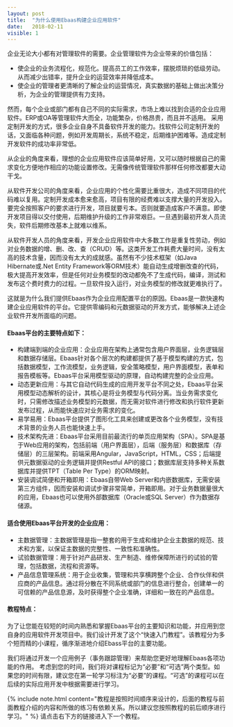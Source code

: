 ```yaml
---
layout: post
title:  "为什么使用Ebaas构建企业应用软件"
date:   2018-02-11
visible: 1
---
```


企业无论大小都有对管理软件的需要。企业管理软件为企业带来的价值包括：

* 使企业的业务流程化，规范化。提高员工的工作效率，摆脱烦琐的低级劳动。从而减少出错率，提升企业的运营效率并降低成本。
* 使企业的管理者更清晰的了解企业的运营情况，真实数据的基础上做出决策分析，为企业的管理提供有力支持。

然而，每个企业或部门都有自己不同的实际需求，市场上难以找到合适的企业应用软件。ERP或OA等管理软件大而全，功能繁杂，价格昂贵，而且并不适用。
采用定制开发的方式，很多企业自身不具备软件开发的能力。找软件公司定制开发的话，又面临各种问题，例如开发周期长，系统不稳定，后期维护困难等。造成定制开发软件的成功率非常低。

从企业的角度来看，理想的企业应用软件应该简单好用，又可以随时根据自己的需求变化方便地作相应的功能设置修改。无需像传统管理软件那样任何修改都要大动干戈。

从软件开发公司的角度来看，企业应用的个性化需要比重很大，造成不同项目的代码难以复用。定制开发成本愈来愈高，项目有限的经费难以支撑大量的开发投入。要完全按照客户的要求进行开发，项目就要亏本。否则就要造成客户不满意。即使开发项目得以交付使用，后期维护升级的工作非常艰巨。一旦遇到最初开发人员流失，软件后期修改基本上就难以维系。

从软件开发人员的角度来看，开发企业应用软件中大多数工作是重复性劳动，例如对业务数据的增、删、改、查（CRUD）等。这类开发工作耗费大量时间，没有太高的技术含量，因而没有太大的成就感。虽然有不少技术框架（如Java Hibernate或.Net Entity Framework等ORM技术）能自动生成增删改查的代码，极大提高开发效率，但是任何对业务模型的改动都免不了生成代码，编译，测试和发布这个费时费力的过程。一旦软件投入运行，对业务模型的修改就更难执行了。

这就是为什么我们提供Ebaas作为企业应用配置平台的原因。Ebaas是一款快速构建企业应用软件的平台。它提供零编码和元数据驱动的开发方式，能够解决上述企业软件开发所面临的问题。

#### Ebaas平台的主要特点如下：

* 构建端到端的企业应用：企业应用在架构上通常包含用户界面层，业务逻辑层和数据存储层。Ebaas针对各个层次的构建都提供了基于模型构建的方式，包括数据模型，工作流模型，业务逻辑，安全策略模型，用户界面模型，表单和报告模板等。Ebaas平台采用模型驱动的原理，自动构建完整的企业应用。
* 动态更新应用：与其它自动代码生成的应用开发平台不同之处，Ebaas平台采用模型动态解析的设计，其核心是将业务模型与代码分离。当业务需求变化时，只需修改描述业务模型的元数据，而无需对软件进行修改和执行软件更新发布过程，从而能快速应对业务需求的变化。
* 易学易用：Ebaas平台提供了图形化工具来创建或更改各个业务模型，没有技术背景的业务人员也能快速上手。
* 技术架构先进：Ebaas平台采用目前最流行的单页应用架构（SPA）。SPA是基于Web应用的架构，包括前端（用户界面层），后端（服务层）和数据库（存储层）的三层架构。前端采用Angular，JavaScript，HTML，CSS；后端提供元数据驱动的业务逻辑并提供Restful API的接口；数据库层支持多种关系数据库并提供TPT（Table Per Type）的ORM映射。
* 安装调试简便和开箱即用：Ebaas自带Web Server和内嵌数据库，无需安装第三方组件，因而安装和调试步骤非常简单，开箱即用。对于业务数据量很大的应用，Ebaas也可以使用外部数据库（Oracle或SQL Server）作为数据存储源。

#### 适合使用Ebaas平台开发的企业应用：

* 主数据管理：主数据管理是指一整套的用于生成和维护企业主数据的规范、技术和方案，以保证主数据的完整性、一致性和准确性。
* 试验数据管理：用于针对产品研发、生产制造、维修保障所进行的试验的管理，包括数据，流程和资源等。
* 产品信息管理系统：用于企业收集，管理和共享横跨整个企业、合作伙伴和供应商的产品信息。通过将分散在不同系统或部门的信息进行整合，创建单一的可信赖的产品信息源，及时获得整个企业准确，详细和一致在的产品信息。

#### 教程特点：

为了让您能在较短的时间内熟悉和掌握Ebaas平台的主要知识和功能，并应用到您自身的应用软件开发项目中。我们设计开发了这个“快速入门教程”。该教程分为多个短而精的小课程，循序渐进地介绍Ebass平台的主要功能。

我们将通过开发一个应用例子（事务跟踪管理）来帮助您更好地理解Ebaas各项功能的作用。
考虑到您的时间，我们将对课程标记为“必要”和“可选”两个类型。如果您的时间有限，建议您在第一轮学习标注为“必要”的课程。“可选”的课程可以在后续的实际应用开发中根据需要进行学习。

{% include note.html content="教程是按照时间顺序来设计的，后面的教程与前面教程介绍的内容和所做的练习有依赖关系。所以建议您按照教程的前后顺序进行学习。" %}
请点击右下方的链接进入下一个教程。
